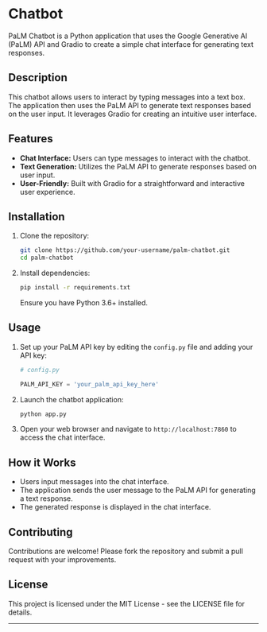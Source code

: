 

#  Chatbot

PaLM Chatbot is a Python application that uses the Google Generative AI (PaLM) API and Gradio to create a simple chat interface for generating text responses.

## Description

This chatbot allows users to interact by typing messages into a text box. The application then uses the PaLM API to generate text responses based on the user input. It leverages Gradio for creating an intuitive user interface.

## Features

- **Chat Interface:** Users can type messages to interact with the chatbot.
- **Text Generation:** Utilizes the PaLM API to generate responses based on user input.
- **User-Friendly:** Built with Gradio for a straightforward and interactive user experience.

## Installation

1. Clone the repository:

   ```bash
   git clone https://github.com/your-username/palm-chatbot.git
   cd palm-chatbot
   ```

2. Install dependencies:

   ```bash
   pip install -r requirements.txt
   ```

   Ensure you have Python 3.6+ installed.

## Usage

1. Set up your PaLM API key by editing the `config.py` file and adding your API key:

   ```python
   # config.py

   PALM_API_KEY = 'your_palm_api_key_here'
   ```

2. Launch the chatbot application:

   ```bash
   python app.py
   ```

3. Open your web browser and navigate to `http://localhost:7860` to access the chat interface.

## How it Works

- Users input messages into the chat interface.
- The application sends the user message to the PaLM API for generating a text response.
- The generated response is displayed in the chat interface.

## Contributing

Contributions are welcome! Please fork the repository and submit a pull request with your improvements.

## License

This project is licensed under the MIT License - see the LICENSE file for details.

---
